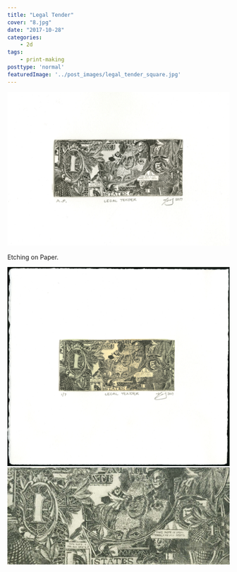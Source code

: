 ```yaml
---
title: "Legal Tender"
cover: "8.jpg"
date: "2017-10-28"
categories:
    - 2d
tags:
    - print-making
posttype: 'normal'
featuredImage: '../post_images/legal_tender_square.jpg'
---
```


<img src="../post_images/legal_tender/jkeryEtchingB&W_LegalTender.jpg">

Etching on Paper.

<img src="../post_images/legal_tender/jkeryEtchingColor_LegalTender.jpg">
<img src="../post_images/legal_tender/jkeryEtchingColor2_LegalTender.jpg">